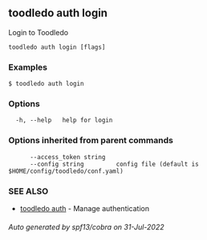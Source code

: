 ## toodledo auth login

Login to Toodledo

```
toodledo auth login [flags]
```

### Examples

```
$ toodledo auth login

```

### Options

```
  -h, --help   help for login
```

### Options inherited from parent commands

```
      --access_token string   
      --config string         config file (default is $HOME/config/toodledo/conf.yaml)
```

### SEE ALSO

* [toodledo auth](toodledo_auth.md)	 - Manage authentication

###### Auto generated by spf13/cobra on 31-Jul-2022
